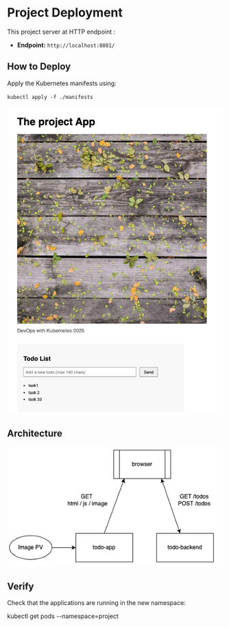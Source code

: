 # Project Deployment

This project server at HTTP endpoint :

- **Endpoint:** `http://localhost:8081/`

## How to Deploy

Apply the Kubernetes manifests using:

`kubectl apply -f ./manifests`

![screenshot](./Screenshot.png)


## Architecture
![alt text](image.png)

## Verify

Check that the applications are running in the new namespace:


kubectl get pods --namespace=project